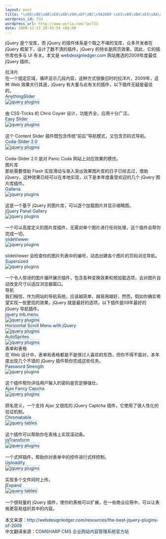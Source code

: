 ```yaml
--- 
layout: post
title: "\xE6\x8E\xA8\xE8\x8D\x90\xEF\xBC\x9A2009 \xE5\xB9\xB4\xE5\xBA\xA6\xE6\x9C\x80\xE4\xBD\xB3 jQuery \xE6\x8F\x92\xE4\xBB\xB6"
wordpress_id: 733
wordpress_url: http://www.wsria.com/?p=733
date: 2009-12-12 20:43:54 +08:00
---
```

<p style="margin-top: 0px; margin-right: 0px; margin-bottom: 1em; margin-left: 0px; padding: 0px;">jQuery 是个宝库，而 jQuery 的插件体系是个取之不竭的宝库，众多开发者在 jQuery 框架下，设计了数不清的插件，jQuery  的特长是网页效果，因此，它的插件库也多与 UI 有关。本文是 <a style="color: #003366; text-decoration: none; padding: 0px; margin: 0px;" href="http://www.webdesignledger.com/">webdesignledger.com</a> 网站推选的2009年度最佳 jQuery 插件。</p>
<p style="margin-top: 0px; margin-right: 0px; margin-bottom: 1em; margin-left: 0px; padding: 0px;">拉洋片 <br style="padding: 0px; margin: 0px;" />在一个固定区域，循环显示几段内容，这种方式很像旧时的拉洋片，2009年，这种 Web 效果大行其道，jQuery 有大量与此有关的插件，以下插件无疑是最佳的。<br style="padding: 0px; margin: 0px;" /><a style="color: #003366; text-decoration: none; padding: 0px; margin: 0px;" href="http://css-tricks.com/anythingslider-jquery-plugin/">AnythingSlider</a> <br style="padding: 0px; margin: 0px;" /><a style="color: #003366; text-decoration: none; padding: 0px; margin: 0px;" href="http://css-tricks.com/anythingslider-jquery-plugin/"><img style="padding: 0px; margin: 0px; border: 1px solid #c0c0c0;" src="http://webdesignledger.com/wp-content/uploads/2009/12/jquery_2009_1.jpg" alt="jquery plugins" /></a><br style="padding: 0px; margin: 0px;" /><!--more--><br style="padding: 0px; margin: 0px;" />由 CSS-Tricks 的 Chris Coyier 设计，功能齐全，应用十分广泛。<br style="padding: 0px; margin: 0px;" /><a style="color: #003366; text-decoration: none; padding: 0px; margin: 0px;" href="http://cssglobe.com/post/5780/easy-slider-17-numeric-navigation-jquery-slider">Easy Slider</a> <br style="padding: 0px; margin: 0px;" /><a style="color: #003366; text-decoration: none; padding: 0px; margin: 0px;" href="http://cssglobe.com/post/5780/easy-slider-17-numeric-navigation-jquery-slider"><img style="padding: 0px; margin: 0px; border: 1px solid #c0c0c0;" src="http://webdesignledger.com/wp-content/uploads/2009/12/jquery_2009_3.jpg" alt="jquery plugins" /></a><br style="padding: 0px; margin: 0px;" /><br style="padding: 0px; margin: 0px;" />这个 Content Slider 插件既包含传统“前后”导航模式，又包含页码式导航。<br style="padding: 0px; margin: 0px;" /><a style="color: #003366; text-decoration: none; padding: 0px; margin: 0px;" href="http://www.ndoherty.biz/tag/coda-slider/">Coda-Slider 2.0</a> <br style="padding: 0px; margin: 0px;" /><a style="color: #003366; text-decoration: none; padding: 0px; margin: 0px;" href="http://www.ndoherty.biz/tag/coda-slider/"><img style="padding: 0px; margin: 0px; border: 1px solid #c0c0c0;" src="http://webdesignledger.com/wp-content/uploads/2009/12/jquery_2009_7.jpg" alt="jquery plugins" /></a><br style="padding: 0px; margin: 0px;" /><br style="padding: 0px; margin: 0px;" />Coda-Slider 2.0 是对 Panic Coda 网站上对应效果的模仿。<br style="padding: 0px; margin: 0px;" />图片库 <br style="padding: 0px; margin: 0px;" />那些需要借助 Flash 实现滑动与渐入渐出效果图片库的日子已经去过，借助 jQuery，这种效果已经可以在本地实现，以下是本年度备受欢迎的几个 jQuery 图片库插件。<br style="padding: 0px; margin: 0px;" /><a style="color: #003366; text-decoration: none; padding: 0px; margin: 0px;" href="http://devkick.com/lab/galleria/">Galleria</a> <br style="padding: 0px; margin: 0px;" /><a style="color: #003366; text-decoration: none; padding: 0px; margin: 0px;" href="http://devkick.com/lab/galleria/"><img style="padding: 0px; margin: 0px; border: 0px initial initial;" src="http://webdesignledger.com/wp-content/uploads/2009/12/jquery_2009_4.jpg" alt="jquery plugins" /></a><br style="padding: 0px; margin: 0px;" /><br style="padding: 0px; margin: 0px;" />这是一个基于 jQuery 的图片库，可以逐个加载图片并显示缩略图。<br style="padding: 0px; margin: 0px;" /><a style="color: #003366; text-decoration: none; padding: 0px; margin: 0px;" href="http://www.catchmyfame.com/2009/08/13/jquery-panel-gallery-1-1-plugin-released/">jQuery Panel Gallery</a> <br style="padding: 0px; margin: 0px;" /><a style="color: #003366; text-decoration: none; padding: 0px; margin: 0px;" href="http://www.catchmyfame.com/2009/08/13/jquery-panel-gallery-1-1-plugin-released/"><img style="padding: 0px; margin: 0px; border: 0px initial initial;" src="http://webdesignledger.com/wp-content/uploads/2009/12/jquery_2009_5.jpg" alt="jquery plugins" /></a><br style="padding: 0px; margin: 0px;" /><br style="padding: 0px; margin: 0px;" />一个可以高度定义的图片库插件，无需对单个图片进行任何处理，这个插件会帮你完成一切。<br style="padding: 0px; margin: 0px;" /><a style="color: #003366; text-decoration: none; padding: 0px; margin: 0px;" href="http://www.gcmingati.net/wordpress/wp-content/lab/jquery/imagestrip/imageslide-plugin.html">slideViewer</a> <br style="padding: 0px; margin: 0px;" /><a style="color: #003366; text-decoration: none; padding: 0px; margin: 0px;" href="http://www.gcmingati.net/wordpress/wp-content/lab/jquery/imagestrip/imageslide-plugin.html"><img style="padding: 0px; margin: 0px; border: 0px initial initial;" src="http://webdesignledger.com/wp-content/uploads/2009/12/jquery_2009_10.jpg" alt="jquery plugins" /></a><br style="padding: 0px; margin: 0px;" /><br style="padding: 0px; margin: 0px;" />slideViewer 会检查你的图片列表中的编号，动态创建各个图片的页码浏览导航。<br style="padding: 0px; margin: 0px;" /><a style="color: #003366; text-decoration: none; padding: 0px; margin: 0px;" href="http://www.buildinternet.com/project/supersized/">Supersized</a> <br style="padding: 0px; margin: 0px;" /><a style="color: #003366; text-decoration: none; padding: 0px; margin: 0px;" href="http://www.buildinternet.com/project/supersized/"><img style="padding: 0px; margin: 0px; border: 0px initial initial;" src="http://webdesignledger.com/wp-content/uploads/2009/12/jquery_2009_6.jpg" alt="jquery plugins" /></a><br style="padding: 0px; margin: 0px;" /><br style="padding: 0px; margin: 0px;" />一个令人惊讶的图片循环展示插件，包含各种变换效果和预加载选项，会对图片自动改变尺寸以适应浏览器窗口。<br style="padding: 0px; margin: 0px;" />导航 <br style="padding: 0px; margin: 0px;" />我们相信，作为网站的导航系统，应该越简单，越易用越好，然而，假如你确实希望实现一些更炫的效果，jQuery 就是最好的选项，以下插件是09年最好的 jQuery 导航插件。<br style="padding: 0px; margin: 0px;" /><a style="color: #003366; text-decoration: none; padding: 0px; margin: 0px;" href="http://pupunzi.open-lab.com/mb-jquery-components/mb-_menu/">jquery mb.menu</a> <br style="padding: 0px; margin: 0px;" /><a style="color: #003366; text-decoration: none; padding: 0px; margin: 0px;" href="http://pupunzi.open-lab.com/mb-jquery-components/mb-_menu/"><img style="padding: 0px; margin: 0px; border: 1px solid #c0c0c0;" src="http://webdesignledger.com/wp-content/uploads/2009/12/jquery_2009_8.jpg" alt="jquery plugins" /></a><br style="padding: 0px; margin: 0px;" /><a style="color: #003366; text-decoration: none; padding: 0px; margin: 0px;" href="http://www.queness.com/post/256/horizontal-scroll-menu-with-jquery-tutorial">Horizontal Scroll Menu with jQuery </a><br style="padding: 0px; margin: 0px;" /><a style="color: #003366; text-decoration: none; padding: 0px; margin: 0px;" href="http://www.queness.com/post/256/horizontal-scroll-menu-with-jquery-tutorial"><img style="padding: 0px; margin: 0px; border: 1px solid #c0c0c0;" src="http://webdesignledger.com/wp-content/uploads/2009/12/jquery_2009_16.jpg" alt="jquery plugins" /></a><br style="padding: 0px; margin: 0px;" /><a style="color: #003366; text-decoration: none; padding: 0px; margin: 0px;" href="http://www.newmediacampaigns.com/page/autosprites-jquery-menu-plugin">AutoSprites</a> <br style="padding: 0px; margin: 0px;" /><a style="color: #003366; text-decoration: none; padding: 0px; margin: 0px;" href="http://www.newmediacampaigns.com/page/autosprites-jquery-menu-plugin"><img style="padding: 0px; margin: 0px; border: 1px solid #c0c0c0;" src="http://webdesignledger.com/wp-content/uploads/2009/12/jquery_2009_9.jpg" alt="jquery plugins" /></a><br style="padding: 0px; margin: 0px;" />表单和表格 <br style="padding: 0px; margin: 0px;" />在 Web 设计中，表单和表格都是不是很讨人喜欢的东西，但你不得不面对，本年度出现几个不错的 jQuery 插件帮你完成这些任务。<br style="padding: 0px; margin: 0px;" /><a style="color: #003366; text-decoration: none; padding: 0px; margin: 0px;" href="http://www.unwrongest.com/projects/password-strength/">Password Strength</a> <br style="padding: 0px; margin: 0px;" /><a style="color: #003366; text-decoration: none; padding: 0px; margin: 0px;" href="http://www.unwrongest.com/projects/password-strength/"><img style="padding: 0px; margin: 0px; border: 0px initial initial;" src="http://webdesignledger.com/wp-content/uploads/2009/12/jquery_2009_12.jpg" alt="jquery plugins" /></a><br style="padding: 0px; margin: 0px;" /><br style="padding: 0px; margin: 0px;" />这个插件帮你评估用户输入的密码是否足够强壮。<br style="padding: 0px; margin: 0px;" /><a style="color: #003366; text-decoration: none; padding: 0px; margin: 0px;" href="http://www.webdesignbeach.com/beachbar/ajax-fancy-captcha-jquery-plugin">Ajax Fancy Capcha</a> <br style="padding: 0px; margin: 0px;" /><a style="color: #003366; text-decoration: none; padding: 0px; margin: 0px;" href="http://www.webdesignbeach.com/beachbar/ajax-fancy-captcha-jquery-plugin"><img style="padding: 0px; margin: 0px; border: 1px solid #c0c0c0;" src="http://webdesignledger.com/wp-content/uploads/2009/12/jquery_2009_13.jpg" alt="jquery plugins" /></a><br style="padding: 0px; margin: 0px;" /><br style="padding: 0px; margin: 0px;" />顾名思义，一个支持 Ajax 又很炫的 jQuery Captcha 插件，它使用了很人性化的验证机制。<br style="padding: 0px; margin: 0px;" /><a style="color: #003366; text-decoration: none; padding: 0px; margin: 0px;" href="http://www.chromaloop.com/posts/chromatable-jquery-plugin">Chromatable</a> <br style="padding: 0px; margin: 0px;" /><a style="color: #003366; text-decoration: none; padding: 0px; margin: 0px;" href="http://www.chromaloop.com/posts/chromatable-jquery-plugin"><img style="padding: 0px; margin: 0px; border: 1px solid #c0c0c0;" src="http://webdesignledger.com/wp-content/uploads/2009/11/jquery_tables_10.jpg" alt="jquery tables" /></a><br style="padding: 0px; margin: 0px;" /><br style="padding: 0px; margin: 0px;" />这个插件可以帮助你在表格上实现滚动条。<br style="padding: 0px; margin: 0px;" /><a style="color: #003366; text-decoration: none; padding: 0px; margin: 0px;" href="http://www.dfc-e.com/metiers/multimedia/opensource/jqtransform/">jqTransform</a> <br style="padding: 0px; margin: 0px;" /><a style="color: #003366; text-decoration: none; padding: 0px; margin: 0px;" href="http://www.dfc-e.com/metiers/multimedia/opensource/jqtransform/"><img style="padding: 0px; margin: 0px; border: 1px solid #c0c0c0;" src="http://webdesignledger.com/wp-content/uploads/2009/12/jquery_2009_14.jpg" alt="jquery plugins" /></a><br style="padding: 0px; margin: 0px;" /><br style="padding: 0px; margin: 0px;" />一个式样插件，帮助你对表单中的控件进行式样控制。<br style="padding: 0px; margin: 0px;" /><a style="color: #003366; text-decoration: none; padding: 0px; margin: 0px;" href="http://www.uploadify.com/">Uploadify</a> <br style="padding: 0px; margin: 0px;" /><a style="color: #003366; text-decoration: none; padding: 0px; margin: 0px;" href="http://www.uploadify.com/"><img style="padding: 0px; margin: 0px; border: 1px solid #c0c0c0;" src="http://webdesignledger.com/wp-content/uploads/2009/12/jquery_2009_15.jpg" alt="jquery plugins" /></a><br style="padding: 0px; margin: 0px;" /><br style="padding: 0px; margin: 0px;" />实现多个文件同时上传。<br style="padding: 0px; margin: 0px;" /><a style="color: #003366; text-decoration: none; padding: 0px; margin: 0px;" href="http://www.jankoatwarpspeed.com/post/2009/07/20/Expand-table-rows-with-jQuery-jExpand-plugin.aspx">jExpand </a><br style="padding: 0px; margin: 0px;" /><a style="color: #003366; text-decoration: none; padding: 0px; margin: 0px;" href="http://www.jankoatwarpspeed.com/post/2009/07/20/Expand-table-rows-with-jQuery-jExpand-plugin.aspx"><img style="padding: 0px; margin: 0px; border: 1px solid #c0c0c0;" src="http://webdesignledger.com/wp-content/uploads/2009/11/jquery_tables_1.jpg" alt="jquery tables" /></a><br style="padding: 0px; margin: 0px;" /><br style="padding: 0px; margin: 0px;" />一个很轻量的 jQuery 插件，使你的表格可以扩展，在一些商业应用中，可以让表格更容易组织其中的内容。<br style="padding: 0px; margin: 0px;" /><br style="padding: 0px; margin: 0px;" />本文来源：<a style="color: #003366; text-decoration: none; padding: 0px; margin: 0px;" href="http://webdesignledger.com/resources/the-best-jquery-plugins-of-2009">http://webdesignledger.com/resources/the-best-jquery-plugins-of-2009</a><br style="padding: 0px; margin: 0px;" />中文翻译来源：<a style="color: #003366; text-decoration: none; padding: 0px; margin: 0px;" href="http://www.comsharp.com/">COMSHARP CMS 企业网站内容管理系统官方站</a></p>
